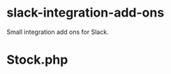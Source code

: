 slack-integration-add-ons
=========================

Small integration add ons for Slack.

# Stock.php

